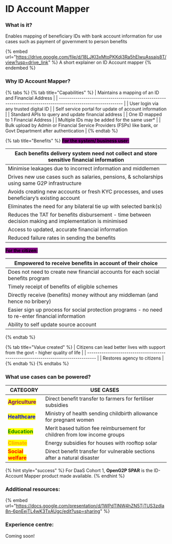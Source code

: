 # ID Account Mapper

### What is it?

Enables mapping of beneficiary IDs with bank account information for use cases such as payment of government to person benefits

{% embed url="https://drive.google.com/file/d/18LJKI3xMtoPKKdj3Ra5hElwuAssajs8T/view?usp=drive_link" %}
A short explainer on ID Account mapper
{% endembed %}

### Why ID Account Mapper?

{% tabs %}
{% tab title="Capabilities" %}
| Maintains a mapping of an ID and Financial Address                                                            |
| ------------------------------------------------------------------------------------------------------------- |
| User login via any trusted digital ID                                                                         |
| Self service portal for update of account information                                                         |
| Standard APIs to query and update financial address                                                           |
| One ID mapped to 1 Financial Address                                                                          |
| Multiple IDs may be added for the same user\*                                                                 |
| Bulk upload by Admin or Financial Service Providers (FSPs) like bank, or Govt Department after authentication |
{% endtab %}

{% tab title="Benefits" %}
<mark style="background-color:purple;">**For the system/ business user:**</mark>

| Each benefits delivery system need not collect and store sensitive financial information                 |
| -------------------------------------------------------------------------------------------------------- |
| Minimise leakages due to incorrect information and middlemen                                             |
| Drives new use cases such as salaries, pensions, & scholarships using same G2P infrastructure            |
| Avoids creating new accounts or fresh KYC processes, and uses beneficiary’s existing account             |
| Eliminates the need for any bilateral tie up with selected bank(s)                                       |
| Reduces the TAT for benefits disbursement - time between decision making and implementation is minimised |
| Access to updated, accurate financial information                                                        |
| Reduced failure rates in sending the benefits                                                            |

<mark style="background-color:purple;">**For the citizen:**</mark>

| Empowered to receive benefits in account of their choice                                          |
| ------------------------------------------------------------------------------------------------- |
| Does not need to create new financial accounts for each social benefits program                   |
| Timely receipt of benefits of eligible schemes                                                    |
| Directly receive (benefits) money without any middleman (and hence no bribery)                    |
| Easier sign up process for social protection programs - no need to re-enter financial information |
| Ability to self update source account                                                             |
{% endtab %}

{% tab title="Value created" %}
| Citizens can lead better lives with support from the govt - higher quality of life |
| ---------------------------------------------------------------------------------- |
| Restores agency to citizens                                                        |
{% endtab %}
{% endtabs %}

### What use cases can be powered?

<table data-column-title-hidden data-view="cards"><thead><tr><th>CATEGORY</th><th>USE CASES</th></tr></thead><tbody><tr><td><mark style="color:purple;"><strong>Agriculture</strong></mark></td><td>Direct benefit transfer to farmers for fertiliser subsidies</td></tr><tr><td><mark style="color:blue;"><strong>Healthcare</strong></mark></td><td>Ministry of health sending childbirth allowance for pregnant women</td></tr><tr><td><mark style="color:green;"><strong>Education</strong></mark></td><td>Merit based tuition fee reimbursement for children from low income groups</td></tr><tr><td><mark style="color:orange;"><strong>Climate</strong></mark></td><td>Energy subsidies for houses with rooftop solar</td></tr><tr><td><mark style="color:red;"><strong>Social welfare</strong></mark></td><td>Direct benefit transfer for vulnerable sections after a natural disaster</td></tr></tbody></table>

{% hint style="success" %}
For DaaS Cohort 1, **OpenG2P SPAR** is the ID-Account Mapper product made available.
{% endhint %}

### Additional resources:

{% embed url="https://docs.google.com/presentation/d/1WPdTlNW4hZN5TjTUS3zdla8n-6pnEejTL4wK3TxAUgc/edit?usp=sharing" %}

### Experience centre:

Coming soon!
